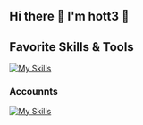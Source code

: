 ## Hi there 👋 I'm hott3 🌻

<!--
**hott3/hott3** is a ✨ _special_ ✨ repository because its `README.md` (this file) appears on your GitHub profile.

Here are some ideas to get you started:

- 🔭 I’m currently working on ...
- 🌱 I’m currently learning ...
- 👯 I’m looking to collaborate on ...
- 🤔 I’m looking for help with ...
- 💬 Ask me about ...
- 📫 How to reach me: ...
- 😄 Pronouns: ...
- ⚡ Fun fact: ...
-->

## Favorite Skills & Tools

[![My Skills](https://skillicons.dev/icons?i=flutter,dart,firebase,aws,wordpress,html,css,scss,js,ts,vscode,figma,ai,discord&perline=8)](https://skillicons.dev)


### Accounnts

[![My Skills](https://skillicons.dev/icons?i=twitter)](https://twitter.com/hott3_)
